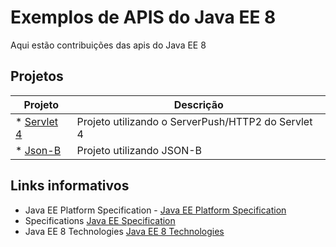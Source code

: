 # Exemplos de APIS do Java EE 8

Aqui estão contribuições das apis do Java EE 8

## Projetos

Projeto         | Descrição
--------------- | -------------
* [Servlet 4](https://github.com/SouJava-Rio/soujava-rio-labs/tree/master/JavaEE8-samples/Servlet4) | Projeto utilizando o ServerPush/HTTP2 do Servlet 4
* [Json-B](https://github.com/SouJava-Rio/soujava-rio-labs/tree/master/JavaEE8-samples/Json-B) | Projeto utilizando JSON-B


## Links informativos

* Java EE Platform Specification - [Java EE Platform Specification](https://javaee.github.io/javaee-spec/)
* Specifications [Java EE Specification](https://javaee.github.io/javaee-spec/Specifications)
* Java EE 8 Technologies [Java EE 8 Technologies](http://www.oracle.com/technetwork/java/javaee/tech/index.html)
